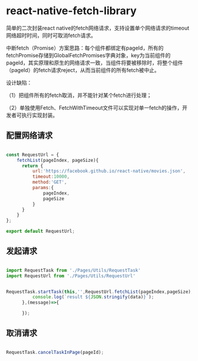 # react-native-fetch-library
简单的二次封装react native的fetch网络请求，支持设置单个网络请求的timeout网络超时时间，同时可取消fetch请求。

中断fetch（Promise）方案思路：每个组件都绑定有pageId，所有的fetchPromise存储到GlobalFetchPromises字典对象，key为当前组件的pageId，其实原理和原生的网络请求一致，当组件将要被移除时，将整个组件（pageId）的fetch请求reject，从而当前组件的所有fetch被中止。

设计缺陷：

（1）把组件所有的fetch取消，并不能针对某个fetch进行处理；
 
（2）单独使用Fetch、FetchWithTimeout文件可以实现对单一fetch的操作，开发者可执行实现封装。



## 配置网络请求

```javascript

const RequestUrl = {
    fetchList(pageIndex, pageSize){
      return {
          url:'https://facebook.github.io/react-native/movies.json',
          timeout:10000,
          method:'GET',
          params:{
              pageIndex,
              pageSize
          }
      }
    }
};

export default RequestUrl;

```


## 发起请求

```javascript

import RequestTask from './Pages/Utils/RequestTask'
import RequestUrl from './Pages/Utils/RequestUrl'


RequestTask.startTask(this,'',RequestUrl.fetchList(pageIndex,pageSize), true,true,(data)=>{
          console.log(`result ${JSON.stringify(data)}`);
      },(message)=>{

      });

```


## 取消请求

```javascript

RequestTask.cancelTaskInPage(pageId);

```
